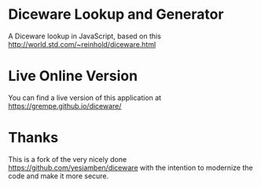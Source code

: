 # Diceware Lookup and Generator
A Diceware lookup in JavaScript, based on this http://world.std.com/~reinhold/diceware.html

# Live Online Version
You can find a live version of this application at https://grempe.github.io/diceware/

# Thanks
This is a fork of the very nicely done https://github.com/yesiamben/diceware with
the intention to modernize the code and make it more secure.
